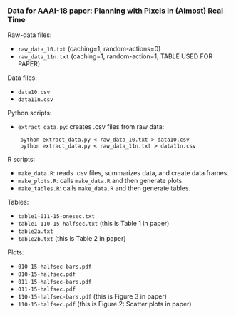 ### Data for AAAI-18 paper: Planning with Pixels in (Almost) Real Time


Raw-data files:
* `raw_data_10.txt` (caching=1, random-actions=0)
* `raw_data_11n.txt` (caching=1, random-action=1, TABLE USED FOR PAPER)

Data files:
* `data10.csv`
* `data11n.csv`

Python scripts:
* `extract_data.py`: creates .csv files from raw data:

```
    python extract_data.py < raw_data_10.txt > data10.csv
    python extract_data.py < raw_data_11n.txt > data11n.csv
````

R scripts:
* `make_data.R`: reads .csv files, summarizes data, and create data frames.
* `make_plots.R`: calls `make_data.R` and then generate plots.
* `make_tables.R`: calls `make_data.R` and then generate tables.

Tables:
* `table1-011-15-onesec.txt`
* `table1-110-15-halfsec.txt` (this is Table 1 in paper)
* `table2a.txt`
* `table2b.txt` (this is Table 2 in paper)

Plots:
* `010-15-halfsec-bars.pdf`
* `010-15-halfsec.pdf`
* `011-15-halfsec-bars.pdf`
* `011-15-halfsec.pdf`
* `110-15-halfsec-bars.pdf` (this is Figure 3 in paper)
* `110-15-halfsec.pdf` (this is Figure 2: Scatter plots in paper)

